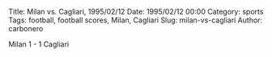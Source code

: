 Title: Milan vs. Cagliari, 1995/02/12
Date: 1995/02/12 00:00
Category: sports
Tags: football, football scores, Milan, Cagliari
Slug: milan-vs-cagliari
Author: carbonero


Milan 1 - 1 Cagliari

